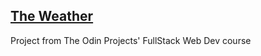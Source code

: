 ## [The Weather](https://truepadawan.github.io/Weather-App/)

Project from The Odin Projects' FullStack Web Dev course
